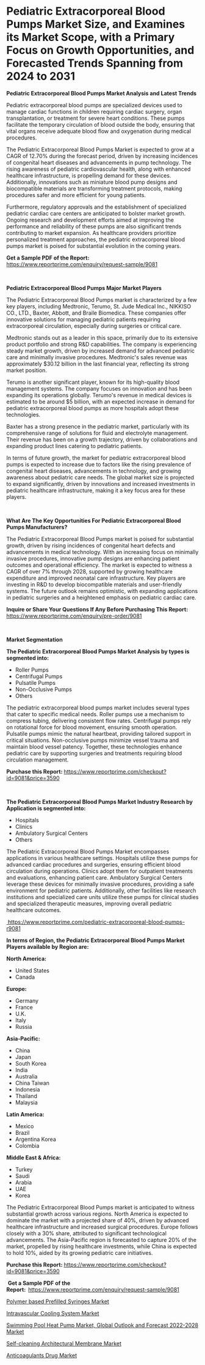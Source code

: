 <p><h1>Pediatric Extracorporeal Blood Pumps Market Size, and Examines its Market Scope, with a Primary Focus on Growth Opportunities, and Forecasted Trends Spanning from 2024 to 2031</h1></p><p><strong>Pediatric Extracorporeal Blood Pumps Market Analysis and Latest Trends</strong></p>
<p><p>Pediatric extracorporeal blood pumps are specialized devices used to manage cardiac functions in children requiring cardiac surgery, organ transplantation, or treatment for severe heart conditions. These pumps facilitate the temporary circulation of blood outside the body, ensuring that vital organs receive adequate blood flow and oxygenation during medical procedures.</p><p>The Pediatric Extracorporeal Blood Pumps Market is expected to grow at a CAGR of 12.70% during the forecast period, driven by increasing incidences of congenital heart diseases and advancements in pump technology. The rising awareness of pediatric cardiovascular health, along with enhanced healthcare infrastructure, is propelling demand for these devices. Additionally, innovations such as miniature blood pump designs and biocompatible materials are transforming treatment protocols, making procedures safer and more efficient for young patients.</p><p>Furthermore, regulatory approvals and the establishment of specialized pediatric cardiac care centers are anticipated to bolster market growth. Ongoing research and development efforts aimed at improving the performance and reliability of these pumps are also significant trends contributing to market expansion. As healthcare providers prioritize personalized treatment approaches, the pediatric extracorporeal blood pumps market is poised for substantial evolution in the coming years.</p></p>
<p><strong>Get a Sample PDF of the Report:&nbsp;</strong> <a href="https://www.reportprime.com/enquiry/request-sample/9081">https://www.reportprime.com/enquiry/request-sample/9081</a></p>
<p>&nbsp;</p>
<p><strong>Pediatric Extracorporeal Blood Pumps Major Market Players</strong></p>
<p><p>The Pediatric Extracorporeal Blood Pumps market is characterized by a few key players, including Medtronic, Terumo, St. Jude Medical Inc., NIKKISO CO., LTD., Baxter, Abbott, and Braile Biomedica. These companies offer innovative solutions for managing pediatric patients requiring extracorporeal circulation, especially during surgeries or critical care.</p><p>Medtronic stands out as a leader in this space, primarily due to its extensive product portfolio and strong R&D capabilities. The company is experiencing steady market growth, driven by increased demand for advanced pediatric care and minimally invasive procedures. Medtronic's sales revenue was approximately $30.12 billion in the last financial year, reflecting its strong market position.</p><p>Terumo is another significant player, known for its high-quality blood management systems. The company focuses on innovation and has been expanding its operations globally. Terumo's revenue in medical devices is estimated to be around $5 billion, with an expected increase in demand for pediatric extracorporeal blood pumps as more hospitals adopt these technologies.</p><p>Baxter has a strong presence in the pediatric market, particularly with its comprehensive range of solutions for fluid and electrolyte management. Their revenue has been on a growth trajectory, driven by collaborations and expanding product lines catering to pediatric patients.</p><p>In terms of future growth, the market for pediatric extracorporeal blood pumps is expected to increase due to factors like the rising prevalence of congenital heart diseases, advancements in technology, and growing awareness about pediatric care needs. The global market size is projected to expand significantly, driven by innovations and increased investments in pediatric healthcare infrastructure, making it a key focus area for these players.</p></p>
<p>&nbsp;</p>
<p><strong>What Are The Key Opportunities For Pediatric Extracorporeal Blood Pumps Manufacturers?</strong></p>
<p><p>The Pediatric Extracorporeal Blood Pumps market is poised for substantial growth, driven by rising incidences of congenital heart defects and advancements in medical technology. With an increasing focus on minimally invasive procedures, innovative pump designs are enhancing patient outcomes and operational efficiency. The market is expected to witness a CAGR of over 7% through 2028, supported by growing healthcare expenditure and improved neonatal care infrastructure. Key players are investing in R&D to develop biocompatible materials and user-friendly systems. The future outlook remains optimistic, with expanding applications in pediatric surgeries and a heightened emphasis on pediatric cardiac care.</p></p>
<p><strong>Inquire or Share Your Questions If Any Before Purchasing This Report:</strong> <a href="https://www.reportprime.com/enquiry/pre-order/9081">https://www.reportprime.com/enquiry/pre-order/9081</a></p>
<p>&nbsp;</p>
<p><strong>Market Segmentation</strong></p>
<p><strong>The Pediatric Extracorporeal Blood Pumps Market Analysis by types is segmented into:</strong></p>
<p><ul><li>Roller Pumps</li><li>Centrifugal Pumps</li><li>Pulsatile Pumps</li><li>Non-Occlusive Pumps</li><li>Others</li></ul></p>
<p><p>The pediatric extracorporeal blood pumps market includes several types that cater to specific medical needs. Roller pumps use a mechanism to compress tubing, delivering consistent flow rates. Centrifugal pumps rely on rotational force for blood movement, ensuring smooth operation. Pulsatile pumps mimic the natural heartbeat, providing tailored support in critical situations. Non-occlusive pumps minimize vessel trauma and maintain blood vessel patency. Together, these technologies enhance pediatric care by supporting surgeries and treatments requiring blood circulation management.</p></p>
<p><strong>Purchase this Report:&nbsp;</strong><a href="https://www.reportprime.com/checkout?id=9081&price=3590">https://www.reportprime.com/checkout?id=9081&price=3590</a></p>
<p>&nbsp;</p>
<p><strong>The Pediatric Extracorporeal Blood Pumps Market Industry Research by Application is segmented into:</strong></p>
<p><ul><li>Hospitals</li><li>Clinics</li><li>Ambulatory Surgical Centers</li><li>Others</li></ul></p>
<p><p>The Pediatric Extracorporeal Blood Pumps Market encompasses applications in various healthcare settings. Hospitals utilize these pumps for advanced cardiac procedures and surgeries, ensuring efficient blood circulation during operations. Clinics adopt them for outpatient treatments and evaluations, enhancing patient care. Ambulatory Surgical Centers leverage these devices for minimally invasive procedures, providing a safe environment for pediatric patients. Additionally, other facilities like research institutions and specialized care units utilize these pumps for clinical studies and specialized therapeutic measures, improving overall pediatric healthcare outcomes.</p></p>
<p><a href="https://www.reportprime.com/pediatric-extracorporeal-blood-pumps-r9081">&nbsp;https://www.reportprime.com/pediatric-extracorporeal-blood-pumps-r9081</a></p>
<p><strong>In terms of Region, the Pediatric Extracorporeal Blood Pumps Market Players available by Region are:</strong></p>
<p>
    <p> <strong> North America: </strong>
        <ul>
            <li>United States</li>
            <li>Canada</li>
        </ul>
        </p> 
    <p> <strong> Europe: </strong>
        <ul>
            <li>Germany</li>
            <li>France</li>
            <li>U.K.</li>
            <li>Italy</li>
            <li>Russia</li>
        </ul>
        </p> 
    <p> <strong> Asia-Pacific: </strong>
        <ul>
            <li>China</li>
            <li>Japan</li>
            <li>South Korea</li>
            <li>India</li>
            <li>Australia</li>
            <li>China Taiwan</li>
            <li>Indonesia</li>
            <li>Thailand</li>
            <li>Malaysia</li>
        </ul>
        </p> 
    <p> <strong> Latin America: </strong>
        <ul>
            <li>Mexico</li>
            <li>Brazil</li>
            <li>Argentina Korea</li>
            <li>Colombia</li>
        </ul>
        </p> 
    <p> <strong> Middle East & Africa: </strong>
        <ul>
            <li>Turkey</li>
            <li>Saudi</li>
            <li>Arabia</li>
            <li>UAE</li>
            <li>Korea</li>
        </ul>
    </p>
    </p>
<p><p>The Pediatric Extracorporeal Blood Pumps market is anticipated to witness substantial growth across various regions. North America is expected to dominate the market with a projected share of 40%, driven by advanced healthcare infrastructure and increased surgical procedures. Europe follows closely with a 30% share, attributed to significant technological advancements. The Asia-Pacific region is forecasted to capture 20% of the market, propelled by rising healthcare investments, while China is expected to hold 10%, aided by its growing pediatric care initiatives.</p></p>
<p><strong>Purchase this Report: </strong><a href="https://www.reportprime.com/checkout?id=9081&price=3590">https://www.reportprime.com/checkout?id=9081&price=3590</a></p>
<p>&nbsp;<strong>Get a Sample PDF of the Report:&nbsp;&nbsp;</strong><a href="https://www.reportprime.com/enquiry/request-sample/9081">https://www.reportprime.com/enquiry/request-sample/9081</a></p>
<p><strong></strong></p>
<p><p><a href="https://github.com/rahu1506/Market-Research-Report-List-6/blob/main/polymer-based-prefilled-syringes-market.md">Polymer based Prefilled Syringes Market</a></p><p><a href="https://www.linkedin.com/pulse/global-intravascular-cooling-system-market-trends-forecasts-strategic-ewuye?trackingId=vwBAipK%2FQuGLW5EXpMhx%2Bw%3D%3D">Intravascular Cooling System Market</a></p><p><a href="https://medium.com/@caraleeh23/the-swimming-pool-heat-pump-market-global-outlook-and-forecast-2022-2028-market-has-witnessed-313e4943c1d4">Swimming Pool Heat Pump Market, Global Outlook and Forecast 2022-2028 Market</a></p><p><a href="https://issuu.com/reportprime-2/docs/self-cleaning-architectural-membran_3235a1c0fba302">Self-cleaning Architectural Membrane Market</a></p><p><a href="https://www.linkedin.com/pulse/global-anticoagulants-drug-industry-research-report-competitive-npcee?trackingId=qmrdgDw6RPGv%2FCtoXNbAnw%3D%3D">Anticoagulants Drug Market</a></p></p>